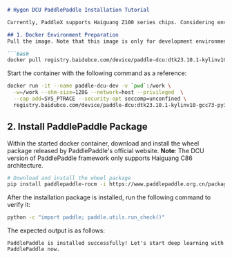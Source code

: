 ```markdown
# Hygon DCU PaddlePaddle Installation Tutorial

Currently, PaddleX supports Haiguang Z100 series chips. Considering environmental differences, we recommend using the **officially released Haiguang DCU development image by PaddlePaddle**, which is pre-installed with the Haiguang DCU basic runtime library (DTK).

## 1. Docker Environment Preparation
Pull the image. Note that this image is only for development environments and does not include pre-compiled PaddlePaddle installation packages.

```bash
docker pull registry.baidubce.com/device/paddle-dcu:dtk23.10.1-kylinv10-gcc73-py310
```

Start the container with the following command as a reference:

```bash
docker run -it --name paddle-dcu-dev -v `pwd`:/work \
  -w=/work --shm-size=128G --network=host --privileged  \
  --cap-add=SYS_PTRACE --security-opt seccomp=unconfined \
  registry.baidubce.com/device/paddle-dcu:dtk23.10.1-kylinv10-gcc73-py310 /bin/bash
```

## 2. Install PaddlePaddle Package
Within the started docker container, download and install the wheel package released by PaddlePaddle's official website. **Note**: The DCU version of PaddlePaddle framework only supports Haiguang C86 architecture.

```bash
# Download and install the wheel package
pip install paddlepaddle-rocm -i https://www.paddlepaddle.org.cn/packages/nightly/dcu
```

After the installation package is installed, run the following command to verify it:

```bash
python -c "import paddle; paddle.utils.run_check()"
```

The expected output is as follows:

```
PaddlePaddle is installed successfully! Let's start deep learning with PaddlePaddle now.
```
```